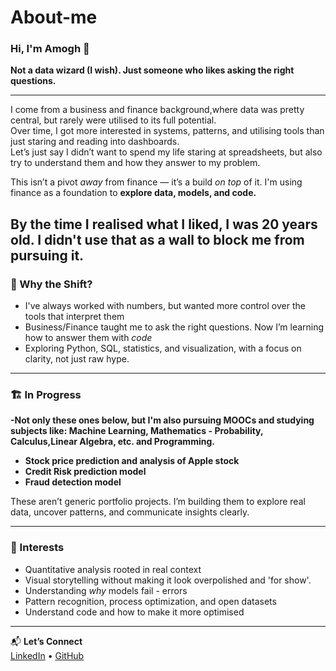 # About-me

### Hi, I'm Amogh 👋  
**Not a data wizard (I wish). Just someone who likes asking the right questions.**

---

I come from a business and finance background,where data was pretty central, but rarely were utilised to its full potential.  
Over time, I got more interested in systems, patterns, and utilising tools than just staring and reading into dashboards.  
Let’s just say I didn’t want to spend my life staring at spreadsheets, but also try to understand them and how they answer to my problem.

This isn’t a pivot *away* from finance — it’s a build *on top* of it. I'm using finance as a foundation to **explore data, models, and code.**

By the time I realised what I liked, I was 20 years old. I didn't use that as a wall to block me from pursuing it. 
---

### 🔁 Why the Shift?

- I've always worked with numbers, but wanted more control over the tools that interpret them  
- Business/Finance taught me to ask the right questions. Now I’m learning how to answer them with *code*  
- Exploring Python, SQL, statistics, and visualization, with a focus on clarity, not just raw hype.

---

### 🏗️ In Progress

**-Not only these ones below, but I'm also pursuing MOOCs and studying subjects like: Machine Learning, Mathematics - Probability, Calculus,Linear Algebra, etc. and Programming.**

- **Stock price prediction and analysis of Apple stock**  
- **Credit Risk prediction model**
- **Fraud detection model**

These aren’t generic portfolio projects. I’m building them to explore real data, uncover patterns, and communicate insights clearly.

---

### 🧰 Interests

- Quantitative analysis rooted in real context  
- Visual storytelling without making it look overpolished and 'for show'.
- Understanding *why* models fail - errors
- Pattern recognition, process optimization, and open datasets  
- Understand code and how to make it more optimised

---

📬 **Let’s Connect**  
[LinkedIn](https://www.linkedin.com/in/mvamogh) • [GitHub](https://github.com/amoghmv)
